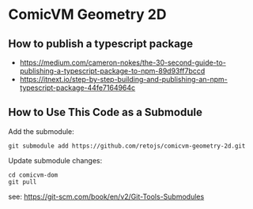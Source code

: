 # ComicVM Geometry 2D

## How to publish a typescript package

* https://medium.com/cameron-nokes/the-30-second-guide-to-publishing-a-typescript-package-to-npm-89d93ff7bccd
* https://itnext.io/step-by-step-building-and-publishing-an-npm-typescript-package-44fe7164964c

## How to Use This Code as a Submodule

Add the submodule:

```
git submodule add https://github.com/retojs/comicvm-geometry-2d.git
```

Update submodule changes:

``` 
cd comicvm-dom
git pull
```

see: https://git-scm.com/book/en/v2/Git-Tools-Submodules
